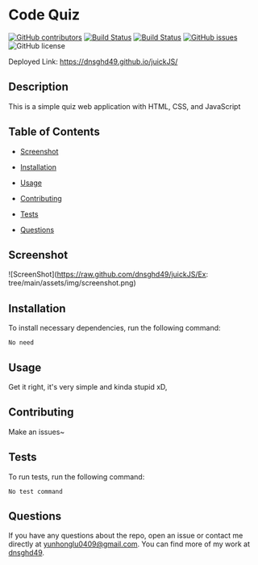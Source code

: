 # Code Quiz
  [![GitHub contributors](https://img.shields.io/github/contributors/dnsghd49/juickJS.svg)](https://GitHub.com/dnsghd49/juickJS/graphs/contributors/)
  [![Build Status](https://img.shields.io/github/forks/dnsghd49/juickJS.svg)](https://github.com/dnsghd49/juickJS/network/)
  [![Build Status](https://img.shields.io/github/stars/dnsghd49/juickJS.svg)](https://github.com/dnsghd49/juickJS/)
  [![GitHub issues](https://img.shields.io/github/issues/dnsghd49/juickJS.svg)](https://GitHub.com/dnsghd49/juickJS/issues/)
  ![GitHub license](https://img.shields.io/badge/license-MIT-blue.svg)

Deployed Link: https://dnsghd49.github.io/juickJS/

## Description

This is a simple quiz web application with HTML, CSS, and JavaScript

## Table of Contents 

* [Screenshot](#screenshot)

* [Installation](#installation)

* [Usage](#usage)

* [Contributing](#contributing)

* [Tests](#tests)

* [Questions](#questions)

## Screenshot

![ScreenShot](https://raw.github.com/dnsghd49/juickJS/Ex: tree/main/assets/img/screenshot.png)

## Installation

To install necessary dependencies, run the following command:

```
No need
```

## Usage

Get it right, it's very simple and kinda stupid xD,


  
## Contributing

Make an issues~

## Tests

To run tests, run the following command:

```
No test command 
```

## Questions

If you have any questions about the repo, open an issue or contact me directly at yunhonglu0409@gmail.com. You can find more of my work at [dnsghd49](https://github.com/dnsghd49/).
